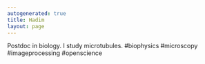 ```yaml
---
autogenerated: true
title: Hadim
layout: page
---
```


Postdoc in biology. I study microtubules. \#biophysics \#microscopy
\#imageprocessing \#openscience
